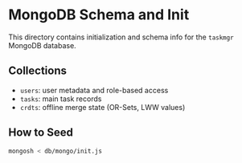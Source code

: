 # MongoDB Schema and Init

This directory contains initialization and schema info for the `taskmgr` MongoDB database.

## Collections

- `users`: user metadata and role-based access
- `tasks`: main task records
- `crdts`: offline merge state (OR-Sets, LWW values)

## How to Seed

```bash
mongosh < db/mongo/init.js
